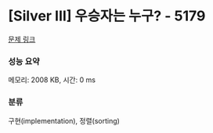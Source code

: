 # [Silver III] 우승자는 누구? - 5179 

[문제 링크](https://www.acmicpc.net/problem/5179) 

### 성능 요약

메모리: 2008 KB, 시간: 0 ms

### 분류

구현(implementation), 정렬(sorting)

